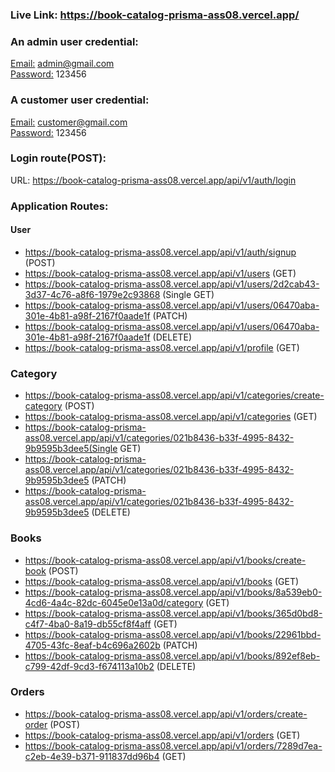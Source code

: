 ### Live Link: https://book-catalog-prisma-ass08.vercel.app/

### An admin user credential:

<u>Email:</u> admin@gmail.com <br>
<u>Password:</u> 123456

### A customer user credential:

<u>Email:</u> customer@gmail.com <br>
<u>Password:</u> 123456

### Login route(POST):

URL: https://book-catalog-prisma-ass08.vercel.app/api/v1/auth/login

### Application Routes:

#### User

- https://book-catalog-prisma-ass08.vercel.app/api/v1/auth/signup (POST)
- https://book-catalog-prisma-ass08.vercel.app/api/v1/users (GET)
- https://book-catalog-prisma-ass08.vercel.app/api/v1/users/2d2cab43-3d37-4c76-a8f6-1979e2c93868 (Single GET)
- https://book-catalog-prisma-ass08.vercel.app/api/v1/users/06470aba-301e-4b81-a98f-2167f0aade1f (PATCH)
- https://book-catalog-prisma-ass08.vercel.app/api/v1/users/06470aba-301e-4b81-a98f-2167f0aade1f (DELETE)
- https://book-catalog-prisma-ass08.vercel.app/api/v1/profile (GET)

### Category

- https://book-catalog-prisma-ass08.vercel.app/api/v1/categories/create-category (POST)
- https://book-catalog-prisma-ass08.vercel.app/api/v1/categories (GET)
- https://book-catalog-prisma-ass08.vercel.app/api/v1/categories/021b8436-b33f-4995-8432-9b9595b3dee5(Single GET)
- https://book-catalog-prisma-ass08.vercel.app/api/v1/categories/021b8436-b33f-4995-8432-9b9595b3dee5 (PATCH)
- https://book-catalog-prisma-ass08.vercel.app/api/v1/categories/021b8436-b33f-4995-8432-9b9595b3dee5 (DELETE)

### Books

- https://book-catalog-prisma-ass08.vercel.app/api/v1/books/create-book (POST)
- https://book-catalog-prisma-ass08.vercel.app/api/v1/books (GET)
- https://book-catalog-prisma-ass08.vercel.app/api/v1/books/8a539eb0-4cd6-4a4c-82dc-6045e0e13a0d/category (GET)
- https://book-catalog-prisma-ass08.vercel.app/api/v1/books/365d0bd8-c4f7-4ba0-8a19-db55cf8f4aff (GET)
- https://book-catalog-prisma-ass08.vercel.app/api/v1/books/22961bbd-4705-43fc-8eaf-b4c696a2602b (PATCH)
- https://book-catalog-prisma-ass08.vercel.app/api/v1/books/892ef8eb-c799-42df-9cd3-f674113a10b2 (DELETE)

### Orders

- https://book-catalog-prisma-ass08.vercel.app/api/v1/orders/create-order (POST)
- https://book-catalog-prisma-ass08.vercel.app/api/v1/orders (GET)
- https://book-catalog-prisma-ass08.vercel.app/api/v1/orders/7289d7ea-c2eb-4e39-b371-911837dd96b4 (GET)
